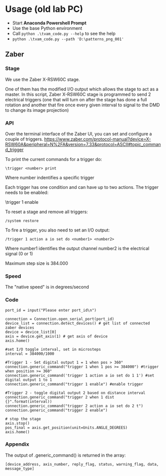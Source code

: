 

# Usage (old lab PC)
* Start **Anaconda Powershell Prompt**
* Use the base Python environment
* Call `python .\tvam_code.py --help` to see the help
* `python .\tvam_code.py --path 'D:\patterns_png_001'`



## Zaber
### Stage
We use the Zaber X-RSW60C stage.

One of them has the modified I/O output which allows the stage to act as a master.
In this script, Zaber X-RSW60C stage is programmed to send 2 electrical triggers
(one that will turn on after the stage has done a full rotation and another that
fire once every given interval to signal to the DMD to change its image projection)


### API
Over the terminal interface of the Zaber UI, you can set and configure a couple of triggers.
https://www.zaber.com/protocol-manual?device=X-RSW60A&peripheral=N%2FA&version=7.33&protocol=ASCII#topic_command_trigger

To print the current commands for a trigger do:

```
\trigger <number> print
```

Where number indentifies a specific trigger

Each trigger has one condition and can have up to two actions. The trigger needs to be enabled:

\trigger 1 enable

To reset a stage and remove all triggers:
```
/system restore
```

To fire a trigger, you also need to set an I/O output:
```
/trigger 1 action a io set do <number1> <number2>
```

Where number1 identifies the output channel
      number2 is the electrical signal (0 or 1)

Maximum step size is 384.000

### Speed
The "native speed" is in degrees/second

### Code 
```
port_id = input("Please enter port_id\n")

connection = Connection.open_serial_port(port_id)
device_list = connection.detect_devices() # get list of connected zaber devices
device = device_list[0]
axis = device.get_axis(1) # get axis of device
axis.home()

#set I/O toggle interval, set in microsteps
interval = 384000/1000

#Trigger 1 - Set digital output 1 = 1 when pos > 360°
connection.generic_command("trigger 1 when 1 pos >= 384000") #trigger when position >= 360°
connection.generic_command('trigger 1 action a io set do 1 1') #set digital output 1 to 1
connection.generic_command("trigger 1 enable") #enable trigger

#Trigger 2 - toggle digital output 2 based on distance interval
connection.generic_command("trigger 2 when 1 dist {}".format(interval))
connection.generic_command("trigger 2 action a io set do 2 t")
connection.generic_command("trigger 2 enable")

# stop the stage
axis.stop()
pos_final = axis.get_position(unit=Units.ANGLE_DEGREES)
axis.home()
```

### Appendix

The output of .generic_command() is returned in the array:

```
[device_address, axis_number, reply_flag, status, warning_flag, data, message_type]
```








